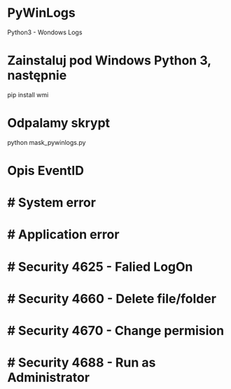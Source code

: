 # PyWinLogs
Python3 - Wondows Logs


# Zainstaluj pod Windows Python 3, następnie

pip install wmi

# Odpalamy skrypt

python mask_pywinlogs.py 



# Opis EventID

# # System error

# # Application error

# # Security 4625 - Falied LogOn

# # Security 4660 - Delete file/folder

# # Security 4670 - Change permision

# # Security 4688 - Run as Administrator
